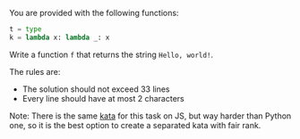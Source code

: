 You are provided with the following functions:

```python
t = type
k = lambda x: lambda _: x
```

Write a function `f` that returns the string `Hello, world!`.

The rules are:

* The solution should not exceed 33 lines
* Every line should have at most 2 characters

Note: There is the same [kata](https://www.codewars.com/kata/5935558a32fb828aad001213) for this task on JS, but way harder than Python one, so it is the best option to create a separated kata with fair rank.